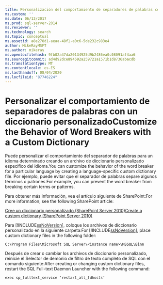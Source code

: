 ```yaml
---
title: Personalización del comportamiento de separadores de palabras con un diccionario personalizado | Microsoft Docs
ms.custom: ''
ms.date: 06/13/2017
ms.prod: sql-server-2014
ms.reviewer: ''
ms.technology: search
ms.topic: conceptual
ms.assetid: a8e278d1-aeaa-48f1-a0c6-5de232c983e4
author: MikeRayMSFT
ms.author: mikeray
ms.openlocfilehash: 9fb02a47da20134925d9b2486ea0c08091af4aa6
ms.sourcegitcommit: ad4d92dce894592a259721a1571b1d8736abacdb
ms.translationtype: MT
ms.contentlocale: es-ES
ms.lasthandoff: 08/04/2020
ms.locfileid: "87746224"
---
```

# <a name="customize-the-behavior-of-word-breakers-with-a-custom-dictionary"></a><span data-ttu-id="b4d28-102">Personalizar el comportamiento de separadores de palabras con un diccionario personalizado</span><span class="sxs-lookup"><span data-stu-id="b4d28-102">Customize the Behavior of Word Breakers with a Custom Dictionary</span></span>
  <span data-ttu-id="b4d28-103">Puede personalizar el comportamiento del separador de palabras para un idioma determinado creando un archivo de diccionario personalizado específico del idioma.</span><span class="sxs-lookup"><span data-stu-id="b4d28-103">You can customize the behavior of the word breaker for a particular language by creating a language-specific custom dictionary file.</span></span> <span data-ttu-id="b4d28-104">Por ejemplo, puede evitar que el separador de palabras separe algunos términos o patrones.</span><span class="sxs-lookup"><span data-stu-id="b4d28-104">For example, you can prevent the word breaker from breaking certain terms or patterns.</span></span>  
  
 <span data-ttu-id="b4d28-105">Para obtener más información, vea el artículo siguiente de SharePoint:</span><span class="sxs-lookup"><span data-stu-id="b4d28-105">For more information, see the following SharePoint article:</span></span>  
  
 [<span data-ttu-id="b4d28-106">Cree un diccionario personalizado (SharePoint Server 2010)</span><span class="sxs-lookup"><span data-stu-id="b4d28-106">Create a custom dictionary (SharePoint Server 2010)</span></span>](https://go.microsoft.com/fwlink/?LinkId=215011)  
  
 <span data-ttu-id="b4d28-107">Para [!INCLUDE[ssNoVersion](../../includes/ssnoversion-md.md)], coloque los archivos de diccionario personalizado en la siguiente carpeta:</span><span class="sxs-lookup"><span data-stu-id="b4d28-107">For [!INCLUDE[ssNoVersion](../../includes/ssnoversion-md.md)], place custom dictionary files in the following folder:</span></span>  
  
 `C:\Program Files\Microsoft SQL Server\<instance name>\MSSQL\Binn`  
  
 <span data-ttu-id="b4d28-108">Después de crear o cambiar los archivos de diccionario personalizado, reinicie el Selector de demonio de filtro de texto completo de SQL con el comando siguiente:</span><span class="sxs-lookup"><span data-stu-id="b4d28-108">After creating or changing custom dictionary files, restart the SQL Full-text Daemon Launcher with the following command:</span></span>  
  
 `exec sp_fulltext_service 'restart_all_fdhosts'`  
  
  
